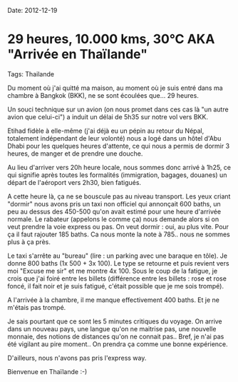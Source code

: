 Date: 2012-12-19
# 29 heures, 10.000 kms, 30°C AKA "Arrivée en Thaïlande"
Tags: Thailande

Du moment où j'ai quitté ma maison, au moment où je suis entré dans ma chambre à Bangkok (BKK), ne se sont écoulées que... 29 heures.

Un souci technique sur un avion (on nous promet dans ces cas là "un autre avion que celui-ci") a induit un délai de 5h35 sur notre vol vers BKK.

Etihad fidèle à elle-même (j'ai déjà eu un pépin au retour du Népal, totalement indépendant de leur volonté) nous a logé dans un hôtel d'Abu Dhabi pour les quelques heures d'attente, ce qui nous a permis de dormir 3 heures, de manger et de prendre une douche.

Au lieu d'arriver vers 20h heure locale, nous sommes donc arrivé à 1h25, ce qui signifie après toutes les formalités (immigration, bagages, douanes) un départ de l'aéroport vers 2h30, bien fatigués.

A cette heure là, ça ne se bouscule pas au niveau transport. Les yeux criant "dormir" nous avons pris un taxi non officiel qui annonçait 600 baths, un peu au dessus des 450-500 qu'on avait estimé pour une heure d'arrivée normale. Le rabateur (appelons le comme ça) nous demande alors si on veut prendre la voie express ou pas. On veut dormir : oui, au plus vite. Pour ça il faut rajouter 185 baths. Ca nous monte la note à 785.. nous ne sommes plus à ça près.

Le taxi s'arrête au "bureau" (lire : un parking avec une baraque en tôle). Je donne 800 baths (1x 500 + 3x 100). Le type se retourne et puis revient vers moi "Excuse me sir" et me montre 4x 100. Sous le coup de la fatigue, je crois que j'ai foiré entre les billets (différence entre les billets : rose et rose foncé, il fait noir et je suis fatigué, c'était possible que je me sois trompé).

A l'arrivée à la chambre, il me manque effectivement 400 baths. Et je ne m'étais pas trompé.

Je sais pourtant que ce sont les 5 minutes critiques du voyage. On arrive dans un nouveau pays, une langue qu'on ne maitrise pas, une nouvelle monnaie, des notions de distances qu'on ne connait pas.. Bref, je n'ai pas été vigilant au pire moment.. On prendra ça comme une bonne expérience.

D'ailleurs, nous n'avons pas pris l'express way. 

Bienvenue en Thaïlande :-)